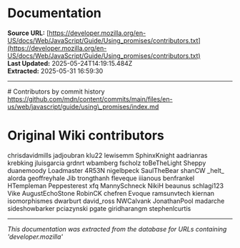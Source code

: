 # Documentation

**Source URL:** [https://developer.mozilla.org/en-US/docs/Web/JavaScript/Guide/Using_promises/contributors.txt](https://developer.mozilla.org/en-US/docs/Web/JavaScript/Guide/Using_promises/contributors.txt)  
**Last Updated:** 2025-05-24T14:19:15.484Z  
**Extracted:** 2025-05-31 16:59:30

---

\# Contributors by commit history
https://github.com/mdn/content/commits/main/files/en-us/web/javascript/guide/using\_promises/index.md

# Original Wiki contributors
chrisdavidmills
jadjoubran
klu22
lewisemm
SphinxKnight
aadrianras
krebking
jluisgarcia
grdnrt
wbamberg
fscholz
toBeTheLight
Sheppy
duanemoody
Loadmaster
4R53N
nigelbpeck
SaulTheBear
shanCW
\_helt\_
alorda
geoffreyhale
Jib
trongthanh
fleveque
iiianous
benfrankel
HTempleman
Peppesterest
xfq
MannySchneck
NikiH
beaunus
schlagi123
Vike
AugustEchoStone
RobinCK
chefren
Evoque
ramsunvtech
kiernan
isomorphismes
dwarburt
david\_ross
NWCalvank
JonathanPool
madarche
sideshowbarker
pciazynski
pgate
giridharangm
stephenlcurtis

---

*This documentation was extracted from the database for URLs containing 'developer.mozilla'*
